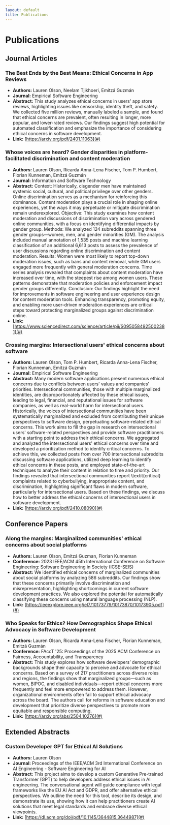 ```yaml
---
layout: default
title: Publications
---
```


# Publications

## Journal Articles

### The Best Ends by the Best Means: Ethical Concerns in App Reviews
- **Authors:** Lauren Olson, Neelam Tjikhoeri, Emitzá Guzmán
- **Journal:** Empirical Software Engineering
- **Abstract:** This study analyzes ethical concerns in users' app store reviews, highlighting issues like censorship, identity theft, and safety. We collected five million reviews, manually labeled a sample, and found that ethical concerns are prevalent, often resulting in longer, more popular, and lower-rated reviews. Our findings suggest high potential for automated classification and emphasize the importance of considering ethical concerns in software development.
- **Link:** [https://arxiv.org/pdf/2401.11063](#)

### Whose voices are heard? Gender disparities in platform-facilitated discrimination and content moderation
- **Authors:** Lauren Olson, Ricarda Anna-Lena Fischer, Tom P. Humbert, Florian Kunneman, Emitzá Guzmán
- **Journal:** Information and Software Technology
- **Abstract:** Context: Historically, cisgender men have maintained systemic social, cultural, and political privilege over other genders. Online discrimination serves as a mechanism for reinforcing this dominance. Content moderation plays a crucial role in shaping online experiences, yet the ways it may perpetuate or mitigate discrimination remain underexplored. Objective: This study examines how content moderation and discussions of discrimination vary across gendered online communities, with a focus on identifying differential impacts by gender group. Methods: We analyzed 124 subreddits spanning three gender groups—women, men, and gender minorities (GM). The analysis included manual annotation of 1,535 posts and machine learning classification of an additional 6,613 posts to assess the prevalence of user discussions regarding online discrimination and content moderation. Results: Women were most likely to report top-down moderation issues, such as bans and content removal, while GM users engaged more frequently with general moderation concerns. Time series analysis revealed that complaints about content moderation have increased over time, with the steepest rise among women users. These patterns demonstrate that moderation policies and enforcement impact gender groups differently. Conclusion: Our findings highlight the need for improvements in software engineering and user experience design for content moderation tools. Enhancing transparency, promoting equity, and enabling more user-driven moderation experiences are critical steps toward protecting marginalized groups against discrimination online.
- **Link:**[https://www.sciencedirect.com/science/article/pii/S0950584925002381](#)

### Crossing margins: Intersectional users' ethical concerns about software
- **Authors:** Lauren Olson, Tom P. Humbert, Ricarda Anna-Lena Fischer, Florian Kunneman, Emitzá Guzmán
- **Journal:** Empirical Software Engineering
- **Abstract:** Many modern software applications present numerous ethical concerns due to conflicts between users' values and companies' priorities. Intersectional communities, those with multiple marginalized identities, are disproportionately affected by these ethical issues, leading to legal, financial, and reputational issues for software companies, as well as real-world harm for intersectional users. Historically, the voices of intersectional communities have been systematically marginalized and excluded from contributing their unique perspectives to software design, perpetuating software-related ethical concerns. This work aims to fill the gap in research on intersectional users' software-related perspectives and provide software practitioners with a starting point to address their ethical concerns. We aggregated and analyzed the intersectional users' ethical concerns over time and developed a prioritization method to identify critical concerns. To achieve this, we collected posts from over 700 intersectional subreddits discussing software applications, utilized deep learning to identify ethical concerns in these posts, and employed state-of-the-art techniques to analyze their content in relation to time and priority. Our findings revealed that intersectional communities report \textit{critical} complaints related to cyberbullying, inappropriate content, and discrimination, highlighting significant flaws in modern software, particularly for intersectional users. Based on these findings, we discuss how to better address the ethical concerns of intersectional users in software development.
- **Link:** [https://arxiv.org/pdf/2410.08090](#)

## Conference Papers

### Along the margins: Marginalized communities' ethical concerns about social platforms
- **Authors:** Lauren Olson, Emitzá Guzman, Florian Kunneman
- **Conference:** 2023 IEEE/ACM 45th International Conference on Software Engineering: Software Engineering in Society (ICSE-SEIS)
- **Abstract:** We identified ethical concerns of marginalized communities about social platforms by analyzing 586 subreddits. Our findings show that these concerns primarily involve discrimination and misrepresentation, highlighting shortcomings in current software development practices. We also explored the potential for automatically classifying these concerns using natural language processing (NLP).
- **Link:** [https://ieeexplore.ieee.org/iel7/10173779/10173870/10173905.pdf](#)

### Who Speaks for Ethics? How Demographics Shape Ethical Advocacy in Software Development
- **Authors:** Lauren Olson, Ricarda Anna-Lena Fischer, Florian Kunneman, Emitzá Guzmán  
- **Conference:** FAccT '25: Proceedings of the 2025 ACM Conference on Fairness, Accountability, and Transparency  
- **Abstract:** This study explores how software developers’ demographic backgrounds shape their capacity to perceive and advocate for ethical concerns. Based on a survey of 217 practitioners across diverse roles and regions, the findings show that marginalized groups—such as women, BIPOC, and disabled individuals—report ethical concerns more frequently and feel more empowered to address them. However, organizational environments often fail to support ethical advocacy across the board. The authors call for reforms in software education and development that prioritize diverse perspectives to promote more equitable and responsible computing.  
- **Link:** [https://arxiv.org/abs/2504.10276](#)
  
## Extended Abstracts

### Custom Developer GPT for Ethical AI Solutions
- **Authors:** Lauren Olson
- **Journal:** Proceedings of the IEEE/ACM 3rd International Conference on AI Engineering - Software Engineering for AI
- **Abstract:** This project aims to develop a custom Generative Pre-trained Transformer (GPT) to help developers address ethical issues in AI engineering. The conversational agent will guide compliance with legal frameworks like the EU AI Act and GDPR, and offer alternative ethical perspectives. We outline the need for this tool, describe its design, and demonstrate its use, showing how it can help practitioners create AI solutions that meet legal standards and embrace diverse ethical viewpoints.
- **Link:** [https://dl.acm.org/doi/pdf/10.1145/3644815.3644987](#)


